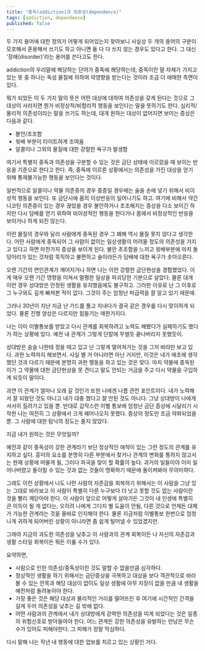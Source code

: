 ```yaml
---
title: "중독(addiction)과 의존성(dependence)"
tags: [addiction, dependence]
published: false
---
```


두 가지 용어에 대한 정의가 어떻게 되어있는지 찾아보니 사실상 두 개의 용어의 구분이 모호해서 혼용해서 쓰기도 하고 아니면 둘 다 다 쓰지 않는 경우도 있다고 한다. 그 대신 '장애(disorder)'라는 용어를 쓴다고도 한다.

addiction의 우리말에 해당하는 단어가 중독에 해당하는데, 중독이란 말 자체가 가지고 있는 뜻 중 하나는 독성 물질에 의하여 악영향을 받는다는 것이라 조금 더 애매한 측면이 있다. 

뭐가 되었든 이 두 가지 말의 뜻은 어떤 대상에 대하여 의존성을 갖게 된다는 것으로 그 대상이 사라지면 뭔가 비정상적/비합리적 행동을 보인다는 말을 뜻하기도 한다. 심리적/물리적 의존성이라는 말을 쓰기도 하는데, 대개 원하는 대상이 없어지면 보이는 증상은 다음과 같다.

- 불안/초조함
- 윗배 부분이 타이트하게 조여옴
- 알콜이나 그외의 물질에 대한 강렬한 욕구가 발생함

여기서 특별히 중독과 의존성을 구분할 수 있는 것은 금단 상태에 이르렀을 때 보이는 반응을 기준으로 한다고 한다. 즉, 중독에 이르른 상황에서는 의존성을 가진 대상을 얻기 위해 통제불가능한 행동을 보인다는 것이다. 

일반적으로 알콜이나 약물 의존증의 경우 중증일 경우에는 술을 손에 넣기 위해서 비이성적 행동을 보인다. 또 금단시에 몸의 이상반응이 일어나기도 하고. 여기에 비해서 약간 니코틴 의존증이 있는 경우 끊었을 경우 불안하거나 초조해지는 증상을 다소 보이긴 하지만 다시 담배를 얻기 위하여 비이성적인 행동을 한다거나 몸에서 비정상적인 반응을 보이거나 하게 되진 않는다.

이런 물질의 경우와 달리 사람에게 중독된 경우 그 폐해 역시 물질 못지 않다고 생각한다. 어떤 사람에게 중독되어 그 사람이 없이는 일상생활이 어려울 정도의 의존성을 가지고 있다고 하면 마찬가지 증상을 보이게 된다. 불안 초조함을 느끼고 윗배부분에 마치 돌덩어리가 있는 것처럼 묵직하고 불편하고 술이라든가 담배에 대한 욕구가 솟아오른다. 

오랜 기간의 연인관계가 깨어지거나 하면 나는 이런 강렬한 금단현상을 경험했었다. 이게 매우 오랜 기간 영향을 미쳐서 멀쩡한 일상을 파괴당한 기분으로 살았다. 물론 대개 이런 경우 상대방은 안정된 생활을 유지했음에도 불구하고. 그러한 이유로 난 그 이후로 그 누구와도 깊게 빠져본 적이 없다. 그것이 주는 엄청난 파급력을 잘 알고 있기 때문에.

그러나 30년이 지난 지금 난 가드를 풀고 지내다가 결국 같은 경우를 다시 맞이하게 되었다. 물론 진행 양상은 다르지만 힘들기는 매한가지다. 

나는 이미 이별통보를 받았고 다시 관계를 회복하려고 노력도 해봤다가 실패하기도 했다가 하는 상황에 있다. 예전 내 관계가 그렇게 단칼에 무썰듯 끝나버리지 못했듯이.

상대방은 슬슬 나한테 정을 떼고 있고 난 그렇게 멀어져가는 것을 그저 바라만 보고 있다. 과한 노력까지 해보면서. 사실 별 거 아니라면 아닌 거지만, 이것은 내가 애초에 생각했던 것과 다르기 때문에 분명히 과한 행동을 하고 있는 것은 맞다. 마치 약물에 중독된 이가 그 약물에 대한 금단현상을 못 견디고 말도 안되는 거금을 주고 다시 약물을 구입하게 되듯이 말이다.

과연 이 관계가 얼마나 오래 갈 것인가 또한 나에겐 나름 관전 포인트이다. 내가 노력해서 잘 되왔던 것도 아니고 내가 대충 했다고 잘 안된 것도 아니다. 그냥 상대방이 나에게 서서히 질려가고 있을 뿐. 반대로 갑작스런 이별 통보에 엄청난 금단 증상에 시달리기 시작한 나는 여전히 그 상황에서 크게 헤어나오지 못했다. 증상의 정도만 조금 약화되었을 뿐. 그 사람에 대한 탐닉의 정도는 줄지 않았다.

지금 내가 원하는 것은 무엇일까?

예전과 같이 중독성이 강한 관계라기 보단 정상적인 애착이 있는 그런 정도의 관계를 유지하고 싶다. 흥미의 요소를 분명히 다른 부분에서 찾거나 관계의 변화를 통하지 않고서는 현재 상황에 머물게 될, 그러다 파국을 맞이 할 확률이 높다. 과거의 일들이야 이미 일어나버렸고 돌이킬 수 있는 것과 없는 것들이 명확하기 때문에 돌이켜봐야 무의미하다. 

그래도 이런 상황에서 나도 나란 사람의 자존감을 회복하기 위해서는 이 사람을 그냥 있는 그대로 바라보고 이 사람이 특별히 다른 누구보다 더 낫고 못할 것도 없는 사람이란 것을 빨리 깨닫아야 한다. 이 사람이 앞으로 어떻게 살아가든 그것이 내 인생에 특별히 큰 이득이 될 게 없다는, 오히려 나에게 그다지 별 도움이 안될, 다른 것으로 언제든 대체가 가능한 관계라는 것을 올바로 인지해야 한다. 물론 지금처럼 이별통보 한번으로 엄청나게 귀하게 되어버린 상황이 아니라면 좀 쉽게 털어낼 수 있었겠지만.

그래야 지금의 과도한 의존성을 낮추고 이 사람과의 관계 회복이든 나 자신의 자존감과 생활 스타일 회복이든 뭐든 이룰 수가 있다. 

요약하면,
- 사람으로 인한 의존성/중독성이란 것도 말할 수 없을만큼 심각하다.
- 정상적인 생활을 하기 위해서는 금단증상을 극복하고 대상을 보다 객관적으로 바라볼 수 있는 안목과 해당 대상이 없이도 일상 생활에 아무 지장이 없을 만큼 내 생활을 예전처럼 돌려놓아야 한다.
- 가장 좋은 것은 해당 대상과 물리적인 거리를 떨어뜨린 후 여기에 시간적인 간격을 길게 두어 의존성을 낮추는 길 밖에 없다. 
- 어떤 사람과의 관계에서 내가 상대방에게 강력한 의존성을 띠게 되었다는 것은 일종의 위험신호로 받아들여야 한다. 어느 관계든 강한 의존성을 유발하는 만남은 무슨 수가 있어도 피해야한다. 그 피해가 정말 막심하다.

다시 말해 나는 작년 내 행동에 대한 업보를 치르고 있는 상황인 거다.
